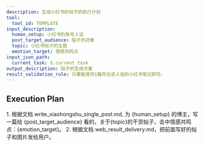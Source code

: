 ```yaml
---
description: 生成小红书的帖子的执行计划
tool:
  tool_id: TEMPLATE
input_description:
  human_setup: 小红书的账号人设
  post_target_audience: 贴子的对象
  topic: 小红书帖子的主题
  emotion_target: 情感共鸣点
input_json_path:
  current_task: $.current_task
output_description: 贴子的生成方案
result_validation_rule: 只要能提供1篇符合该人设的小红书笔记即可。
---
```

## Execution Plan

<new task to execute>
1. 根据文档 write_xiaohongshu_single_post.md, 为 {human_setup} 的博主，写一篇给 {post_target_audience} 看的，关于{topic}的干货帖子，击中情感共鸣点：{emotion_target}。
2. 根据文档 web_result_delivery.md，把前面写好的帖子和图片发给用户。
</new task to execute>